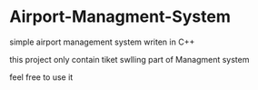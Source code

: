 # Airport-Managment-System

simple airport management system writen in C++

this project only contain tiket swlling part of Managment system

feel free to use it
